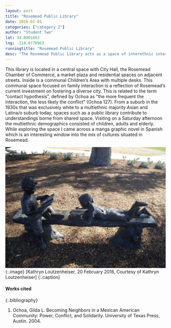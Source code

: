 ```yaml
---
layout: post
title: "Rosemead Public Library"
date: 2016-01-01
categories: ["category 2"]
author: "Student Two"
lat: 34.0801603
lng: -118.0770963
runningtitle: "Rosemead Public Library"
desc: "The Rosemead Public Library acts as a space of interethnic interaction which contributes to Rosemead’s continued multiethnic growth."
---
```


This library is located in a central space with City Hall, the Rosemead Chamber of Commerce, a market plaza and residential spaces on adjacent streets. Inside is a communal Children’s Area with multiple desks. This communal space focused on family interaction is a reflection of Rosemead’s current investment on fostering a diverse city. This is related to the term “contact hypothesis”, defined by Ochoa as “the more frequent the interaction, the less likely the conflict” (Ochoa 127). From a suburb in the 1930s that was exclusively white to a multiethnic majority Asian and Latina/o suburb today, spaces such as a public library contribute to understandings borne from shared space. Visiting on a Saturday afternoon the multiethnic demographics consisted of children, adults and elderly. While exploring the space I came across a manga graphic novel in Spanish which is an interesting window into the mix of cultures situated in Rosemead.

![Image 1](images/Rosemead_8.jpg) 
{:.image}
[Kathryn Loutzenheiser, 20 February 2016, Courtesy of Kathryn Loutzenheiser] 
{:.caption}

#### Works cited
{:.bibliography}
1. Ochoa, Gilda L. Becoming Neighbors in a Mexican American Community: Power, Conflict, and Solidarity. University of Texas Press, Austin. 2004.
